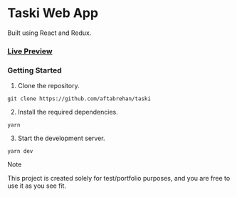 # Taski Web App
Built using React and Redux.

### [Live Preview](https://taski-navy.vercel.app)

### Getting Started

1. Clone the repository.

```
git clone https://github.com/aftabrehan/taski
```

2. Install the required dependencies.

```
yarn
```

3. Start the development server.

```
yarn dev
```

> [!NOTE]
> This project is created solely for test/portfolio purposes, and you are free to use it as you see fit.

